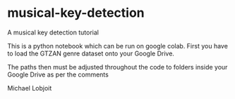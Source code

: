 # musical-key-detection
A musical key detection tutorial

This is a python notebook which can be run on google colab. First you have to load the GTZAN genre dataset onto your Google Drive.

The paths then must be adjusted throughout the code to folders inside your Google Drive as per the comments

Michael Lobjoit
